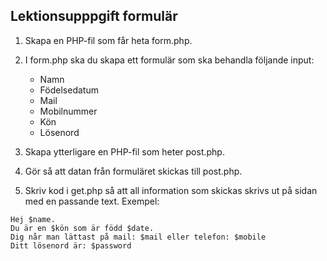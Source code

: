 ## Lektionsupppgift formulär

1. Skapa en PHP-fil som får heta form.php.

2. I form.php ska du skapa ett formulär som ska behandla följande input:
    * Namn
    * Födelsedatum
    * Mail
    * Mobilnummer
    * Kön
    * Lösenord
  
3. Skapa ytterligare en PHP-fil som heter post.php.
4. Gör så att datan från formuläret skickas till post.php.
5. Skriv kod i get.php så att all information som skickas skrivs ut på sidan med en passande text.
Exempel:
 ```
 Hej $name.
 Du är en $kön som är född $date.
 Dig når man lättast på mail: $mail eller telefon: $mobile
 Ditt lösenord är: $password
  ```

